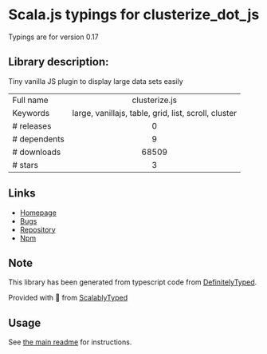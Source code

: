
# Scala.js typings for clusterize_dot_js

Typings are for version 0.17

## Library description:
Tiny vanilla JS plugin to display large data sets easily

|                    |                 |
| ------------------ | :-------------: |
| Full name          | clusterize.js |
| Keywords           | large, vanillajs, table, grid, list, scroll, cluster |
| # releases         | 0 |
| # dependents       | 9 |
| # downloads        | 68509 |
| # stars            | 3 |

## Links
- [Homepage](https://github.com/NeXTs/Clusterize.js)
- [Bugs](https://github.com/NeXTs/Clusterize.js/issues)
- [Repository](https://github.com/NeXTs/Clusterize.js)
- [Npm](https://www.npmjs.com/package/clusterize.js)
    


## Note
This library has been generated from typescript code from [DefinitelyTyped](https://definitelytyped.org).

Provided with :purple_heart: from [ScalablyTyped](https://github.com/oyvindberg/ScalablyTyped)

## Usage
See [the main readme](../../readme.md) for instructions.


